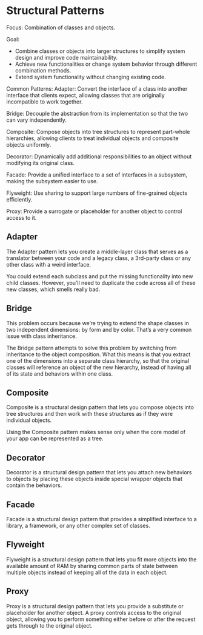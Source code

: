 # Structural Patterns

Focus: Combination of classes and objects.

Goal:
+ Combine classes or objects into larger structures to simplify system design and improve code maintainability.
+ Achieve new functionalities or change system behavior through different combination methods.
+ Extend system functionality without changing existing code.

Common Patterns:
Adapter: Convert the interface of a class into another interface that clients expect, allowing classes that are originally incompatible to work together.

Bridge: Decouple the abstraction from its implementation so that the two can vary independently.

Composite: Compose objects into tree structures to represent part-whole hierarchies, allowing clients to treat individual objects and composite objects uniformly.

Decorator: Dynamically add additional responsibilities to an object without modifying its original class.

Facade: Provide a unified interface to a set of interfaces in a subsystem, making the subsystem easier to use.

Flyweight: Use sharing to support large numbers of fine-grained objects efficiently.

Proxy: Provide a surrogate or placeholder for another object to control access to it.


## Adapter
The Adapter pattern lets you create a middle-layer class that serves as a translator between your code and a legacy class, a 3rd-party class or any other class with a weird interface.

You could extend each subclass and put the missing functionality into new child classes. However, you’ll need to duplicate the code across all of these new classes, which smells really bad.

## Bridge
This problem occurs because we’re trying to extend the shape classes in two independent dimensions: by form and by color. That’s a very common issue with class inheritance.

The Bridge pattern attempts to solve this problem by switching from inheritance to the object composition. What this means is that you extract one of the dimensions into a separate class hierarchy, so that the original classes will reference an object of the new hierarchy, instead of having all of its state and behaviors within one class.


## Composite
Composite is a structural design pattern that lets you compose objects into tree structures and then work with these structures as if they were individual objects.

Using the Composite pattern makes sense only when the core model of your app can be represented as a tree.


## Decorator
Decorator is a structural design pattern that lets you attach new behaviors to objects by placing these objects inside special wrapper objects that contain the behaviors.

## Facade
Facade is a structural design pattern that provides a simplified interface to a library, a framework, or any other complex set of classes.

## Flyweight
Flyweight is a structural design pattern that lets you fit more objects into the available amount of RAM by sharing common parts of state between multiple objects instead of keeping all of the data in each object.

## Proxy
Proxy is a structural design pattern that lets you provide a substitute or placeholder for another object. A proxy controls access to the original object, allowing you to perform something either before or after the request gets through to the original object.